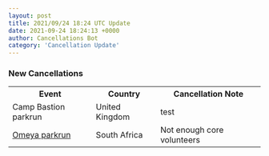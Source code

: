 ```yaml
---
layout: post
title: 2021/09/24 18:24 UTC Update
date: 2021-09-24 18:24:13 +0000
author: Cancellations Bot
category: 'Cancellation Update'
---
```


<h3>New Cancellations</h3>
<div class='hscrollable'>
<table style='width: 100%'>
    <tr>
        <th>Event</th>
        <th>Country</th>
        <th>Cancellation Note</th>
    </tr>
    <tr>
        <td>Camp Bastion parkrun</td>
        <td>United Kingdom</td>
        <td>test</td>
    </tr>
    <tr>
        <td><a href="https://www.parkrun.co.za/omeya">Omeya parkrun</a></td>
        <td>South Africa</td>
        <td>Not enough core volunteers</td>
    </tr>
</table>
</div>
